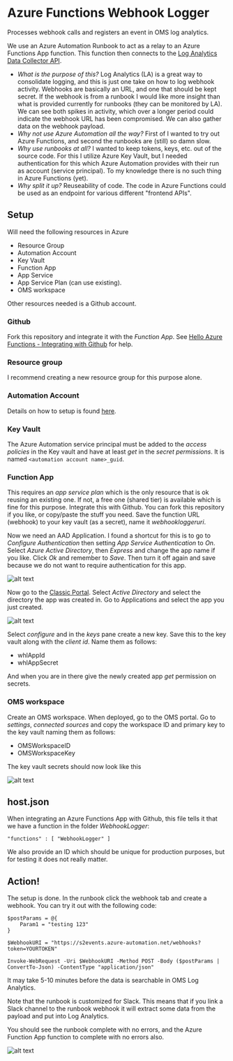 # Azure Functions Webhook Logger

Processes webhook calls and registers an event in OMS log analytics.

We use an Azure Automation Runbook to act as a relay to an Azure Functions App function. This function then connects to the [Log Analytics Data Collector API](https://azure.microsoft.com/en-us/documentation/articles/log-analytics-data-collector-api/).

- *What is the purpose of this?* Log Analytics (LA) is a great way to consolidate logging, and this is just one take on how to log webhook activity. Webhooks are basically an URL, and one that should be kept secret. If the webhook is from a runbook I would like more insight than what is provided currently for runbooks (they can be monitored by LA). We can see both spikes in activity, which over a longer period could indicate the webhook URL has been compromised. We can also gather data on the webhook payload.
- *Why not use Azure Automation all the way?* First of I wanted to try out Azure Functions, and second the runbooks are (still) so damn slow.
- *Why use runbooks at all?* I wanted to keep tokens, keys, etc. out of the source code. For this I utilize Azure Key Vault, but I needed authentication for this which Azure Automation provides with their run as account (service principal). To my knowledge there is no such thing in Azure Functions (yet).
- *Why split it up?* Reuseability of code. The code in Azure Functions could be used as an endpoint for various different "frontend APIs".

## Setup

Will need the following resources in Azure
- Resource Group
- Automation Account
- Key Vault
- Function App
 - App Service
 - App Service Plan (can use existing).
- OMS workspace

Other resources needed is a Github account.

### Github
Fork this repository and integrate it with the *Function App*. See [Hello Azure Functions - Integrating with Github](https://codebeaver.blogspot.dk/2016/09/hello-azure-functions-integrating-with.html) for help.

### Resource group

I recommend creating a new resource group for this purpose alone.

### Automation Account

Details on how to setup is found [here](./AzureAutomation/README.md).

### Key Vault

The Azure Automation service principal must be added to the *access policies* in the Key vault and have at least *get* in the *secret permissions*.
It is named `<automation account name>_guid`.

### Function App

This requires an *app service plan* which is the only resource that is ok reusing an existing one. If not, a free one (shared tier) is available which is fine for this purpose.
Integrate this with Github. You can fork this repository if you like, or copy/paste the stuff you need.
Save the function URL (webhook) to your key vault (as a secret), name it *webhookloggeruri*.

Now we need an AAD Application. I found a shortcut for this is to go to *Configure Authentication* then setting *App Service Authentication* to *On*. Select *Azure Active Directory*, then *Express* and change the app name if you like. Click *Ok* and remember to *Save*. Then turn it off again and save because we do not want to require authentication for this app.

![alt text](./AADApp01.PNG)

Now go to the [Classic Portal](https://manage.windowsazure.com/). Select *Active Directory* and select the directory the app was created in. Go to Applications and select the app you just created.

![alt text](./AADApp02.PNG)

Select *configure* and in the *keys* pane create a new key. Save this to the key vault along with the *client id*. Name them as follows:

- whlAppId
- whlAppSecret

And when you are in there give the newly created app *get* permission on secrets.

### OMS workspace

Create an OMS workspace. When deployed, go to the OMS portal. Go to *settings*, *connected sources* and copy the workspace ID and primary key to the key vault naming them as follows:

- OMSWorkspaceID
- OMSWorkspaceKey

The key vault secrets should now look like this

![alt text](./KVSecrets.PNG)

## host.json

When integrating an Azure Functions App with Github, this file tells it that we have a function in the folder *WebhookLogger*:

``
	"functions" : [
		"WebhookLogger"
	]
``

We also provide an ID which should be unique for production purposes, but for testing it does not really matter.

## Action!

The setup is done. In the runbook click the webhook tab and create a webhook. You can try it out with the following code:

```
$postParams = @{
    Param1 = "testing 123"
}

$WebhookURI = "https://s2events.azure-automation.net/webhooks?token=YOURTOKEN"

Invoke-WebRequest -Uri $WebhookURI -Method POST -Body ($postParams | ConvertTo-Json) -ContentType "application/json"
```

It may take 5-10 minutes before the data is searchable in OMS Log Analytics.

Note that the runbook is customized for Slack. This means that if you link a Slack channel to the runbook webhook it will extract some data from the payload and put into Log Analytics.

You should see the runbook complete with no errors, and the Azure Function App function to complete with no errors also.

![alt text](./FuncApplog01.PNG)
